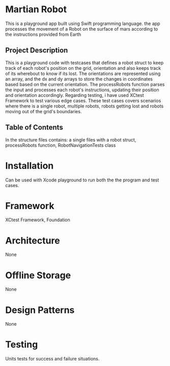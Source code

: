 # Martian Robot

This is a playground app built using Swift programming language. the app processes the movement of a Robot on the surface of mars according to the instructions 
provided from Earth
## Project Description 

This is a playground code with testcases that defines a robot struct to keep track of each robot's position on the grid, orientation and also keeps track
of its wherebout to know if its lost. The orientations are represented using an array, and the dx and dy arrays to store the changes in coordinates based 
based on the current orientation. The processRobots function parses the input and processes each robot's instructions, updating their position and 
orientation accordingly.
Regarding testing, i have used XCtest Framework to test various edge cases. These test cases covers scenarios where there is a single robot, multiple robots,
robots getting lost and robots moving out of the grid's boundaries.

## Table of Contents

In the structure files contains: a single files with a robot struct, processRobots function,  RobotNavigationTests class


# Installation
Can be used with Xcode playground to run both the the program and test cases.

# Framework
XCtest Framework, Foundation 

# Architecture
None

# Offline Storage
None

# Design Patterns
None

# Testing
Units tests for success and failure situations.


